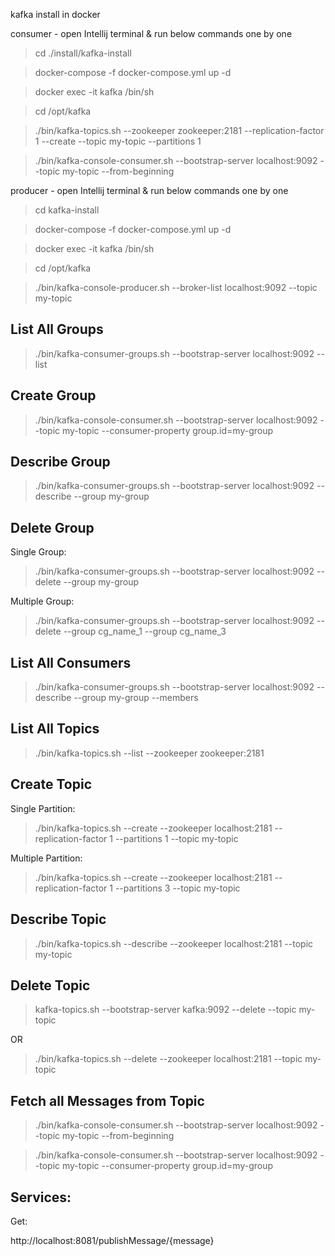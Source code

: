 kafka install in docker

consumer - open Intellij terminal & run below commands one by one

> cd ./install/kafka-install

> docker-compose -f docker-compose.yml up -d

> docker exec -it kafka /bin/sh

> cd /opt/kafka

> ./bin/kafka-topics.sh --zookeeper zookeeper:2181 --replication-factor 1 --create --topic my-topic --partitions 1

> ./bin/kafka-console-consumer.sh --bootstrap-server localhost:9092 --topic my-topic --from-beginning

producer - open Intellij terminal & run below commands one by one

> cd kafka-install

> docker-compose -f docker-compose.yml up -d

> docker exec -it kafka /bin/sh

> cd /opt/kafka

> ./bin/kafka-console-producer.sh --broker-list localhost:9092 --topic my-topic


List All Groups
------------------
> ./bin/kafka-consumer-groups.sh --bootstrap-server localhost:9092 --list

Create Group
----------------
> ./bin/kafka-console-consumer.sh --bootstrap-server localhost:9092 --topic my-topic --consumer-property
> group.id=my-group

Describe Group
------------------
> ./bin/kafka-consumer-groups.sh --bootstrap-server localhost:9092 --describe --group my-group

Delete Group
------------------
Single Group:

> ./bin/kafka-consumer-groups.sh --bootstrap-server localhost:9092 --delete --group my-group

Multiple Group:

> ./bin/kafka-consumer-groups.sh --bootstrap-server localhost:9092 --delete --group cg_name_1 --group cg_name_3

List All Consumers
-------------------
> ./bin/kafka-consumer-groups.sh --bootstrap-server localhost:9092 --describe --group my-group --members


List All Topics
-------------------
> ./bin/kafka-topics.sh --list --zookeeper zookeeper:2181

Create Topic
-------------------

Single Partition:
> ./bin/kafka-topics.sh --create --zookeeper localhost:2181 --replication-factor 1 --partitions 1 --topic my-topic

Multiple Partition:
> ./bin/kafka-topics.sh --create --zookeeper localhost:2181 --replication-factor 1 --partitions 3 --topic my-topic

Describe Topic
------------------
> ./bin/kafka-topics.sh --describe --zookeeper localhost:2181 --topic my-topic

Delete Topic
------------------
> kafka-topics.sh --bootstrap-server kafka:9092 --delete --topic my-topic

OR

> ./bin/kafka-topics.sh --delete --zookeeper localhost:2181 --topic my-topic


Fetch all Messages from Topic
------------------------------
> ./bin/kafka-console-consumer.sh --bootstrap-server localhost:9092 --topic my-topic --from-beginning

> ./bin/kafka-console-consumer.sh --bootstrap-server localhost:9092 --topic my-topic --consumer-property
> group.id=my-group


Services:
---------------
Get:

http://localhost:8081/publishMessage/{message}

